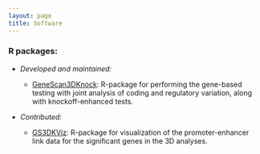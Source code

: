 ```yaml
---
layout: page
title: Software
---
```


### R packages:

- _Developed and maintained:_
  
   - [GeneScan3DKnock](https://github.com/Iuliana-Ionita-Laza/GeneScan3DKnock): R-package for performing the gene-based testing with joint analysis of coding and regulatory variation, along with knockoff-enhanced tests.

- _Contributed:_

  - [GS3DKViz](https://github.com/Iuliana-Ionita-Laza/GS3DKViz): R-package for visualization of the promoter-enhancer link data for the significant genes in the 3D analyses.
